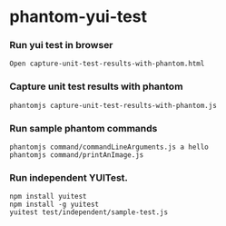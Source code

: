 # phantom-yui-test

### Run yui test in browser

    Open capture-unit-test-results-with-phantom.html

### Capture unit test results with phantom
    
    phantomjs capture-unit-test-results-with-phantom.js

### Run sample phantom commands

    phantomjs command/commandLineArguments.js a hello
    phantomjs command/printAnImage.js
    
### Run independent YUITest. 
    
    npm install yuitest
    npm install -g yuitest
    yuitest test/independent/sample-test.js